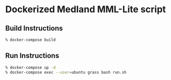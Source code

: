 # Dockerized Medland MML-Lite script

## Build Instructions

```bash
% docker-compose build
```

## Run Instructions

```bash
% docker-compose up -d
% docker-compose exec --user=ubuntu grass bash run.sh
```
